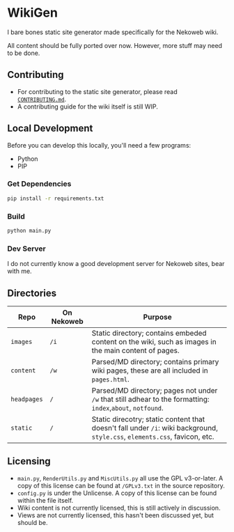 # WikiGen

I bare bones static site generator made specifically for the Nekoweb wiki.

All content should be fully ported over now. However, more stuff may need to be
done.

## Contributing

* For contributing to the static site generator, please read [`CONTRIBUTING.md`](CONTRIBUTING.md).
* A contributing guide for the wiki itself is still WIP.

## Local Development

Before you can develop this locally, you'll need a few programs:

* Python
* PIP

### Get Dependencies

```bash
pip install -r requirements.txt
```

### Build

```bash
python main.py
```

### Dev Server

I do not currently know a good development server for Nekoweb sites,
bear with me.

## Directories

<!-- This table is a complete formatting nightmare lol -->

| Repo        | On Nekoweb | Purpose                                                                                   |
|-------------|------------|-------------------------------------------------------------------------------------------|
| `images`    | `/i`       | Static directory; contains embeded content on the wiki, such as images in the main content of pages.|
| `content`   | `/w`       | Parsed/MD directory; contains primary wiki pages, these are all included in `pages.html`. |
| `headpages` | `/`        | Parsed/MD directory; pages not under `/w` that still adhear to the formatting: `index`,`about`, `notfound`.|
| `static`    | `/`        | Static direcotry; static content that doesn't fall under `/i`: wiki background, `style.css`, `elements.css`, favicon, etc. |

## Licensing

* `main.py`, `RenderUtils.py` and `MiscUtils.py` all use the GPL v3-or-later. A copy of this license can be
  found at `/GPLv3.txt` in the source repository.
* `config.py` is under the Unlicense. A copy of this license can be found within the file itself.
* Wiki content is not currently licensed, this is still actively in discussion.
* Views are not currently licensed, this hasn't been discussed yet, but should be.
